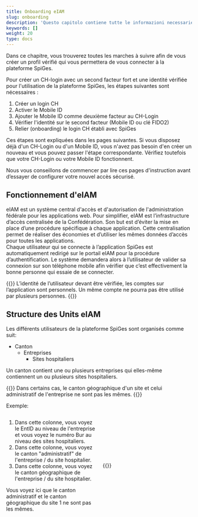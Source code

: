 ```yaml
---
title: Onboarding eIAM
slug: onboarding
description: 'Questo capitolo contiene tutte le informazioni necessarie per collegarsi alla piattaforma SpiGes.'
keywords: []
weight: 20
type: docs
---
```


Dans ce chapitre, vous trouverez toutes les marches à suivre afin de vous créer un profil vérifié qui vous permettera de vous connecter à la plateforme SpiGes. 

Pour créer un CH-login avec un second facteur fort et une identité vérifiée pour l'utilisation de la plateforme SpiGes, les étapes suivantes sont nécessaires :

1. Créer un login CH
2. Activer le Mobile ID
3. Ajouter le Mobile ID comme deuxième facteur au CH-Login
4. Vérifier l'identité sur le second facteur (Mobile ID ou clé FIDO2)
5. Relier (onboarding) le login CH établi avec SpiGes

Ces étapes sont expliquées dans les pages suivantes. Si vous disposez déjà d'un CH-Login ou d'un Mobile ID, vous n'avez pas besoin d'en créer un nouveau et vous pouvez passer l'étape correspondante. Vérifiez toutefois que votre CH-Login ou votre Mobile ID fonctionnent.

Nous vous conseillons de commencer par lire ces pages d'instruction avant d’essayer de configurer votre nouvel accès sécurisé.

## Fonctionnement d'eIAM

eIAM est un système central d'accès et d'autorisation de l'administration fédérale pour les applications web. Pour simplifier, eIAM est l’infrastructure d’accès centralisée de la Confédération. Son but est d’éviter la mise en place d’une procédure spécifique à chaque application. Cette centralisation permet de réaliser des économies et d’utiliser les mêmes données d’accès pour toutes les applications.    
Chaque utilisateur qui se connecte à l’application SpiGes est automatiquement redirigé sur le portail eIAM pour la procédure d’authentification. Le système demandera alors à l’utilisateur de valider sa connexion sur son téléphone mobile afin vérifier que c’est effectivement la bonne personne qui essaie de se connecter.  

{{<alert color="warning">}}
L’identité de l’utilisateur devant être vérifiée, les comptes sur l’application sont personnels. Un même compte ne pourra pas être utilisé par plusieurs personnes.
{{</alert>}}

## Structure des Units eIAM
Les différents utilisateurs de la plateforme SpiGes sont organisés comme suit: 

- Canton
    - Entreprises
        - Sites hospitaliers

Un canton contient une ou plusieurs entreprises qui elles-même contiennent un ou plusieurs sites hospitaliers. 

{{<alert color="warning">}}
Dans certains cas, le canton géographique d'un site et celui administratif de l'entreprise ne sont pas les mêmes.
{{</alert>}}

Exemple: 

<div style="display: flex; justify-content: space-between; align-items: center;">

<div style="flex: 1; padding-right: 10px;">
<!-- First column content goes here -->
<p> <ol>
  <li> Dans cette colonne, vous voyez le EntID au niveau de l'entreprise et vous voyez le numéro Bur au niveau des sites hospitaliers. </li>
  <li> Dans cette colonne, vous voyez le canton "administratif" de l'entreprise / du site hospitalier. </li>
  <li> Dans cette colonne, vous voyez le canton géographique de l'entreprise / du site hospitalier. </li>
</ol> </p>

<p> Vous voyez ici que le canton administratif et le canton géographique du site 1 ne sont pas les mêmes.  </p>
</div>

<div style="flex: 1; padding-left: 10px;">
<!-- Second column content goes here -->
{{<insertImage image="Visu_entreprise.png" class="bord taille">}}
</div>

</div>

&nbsp;